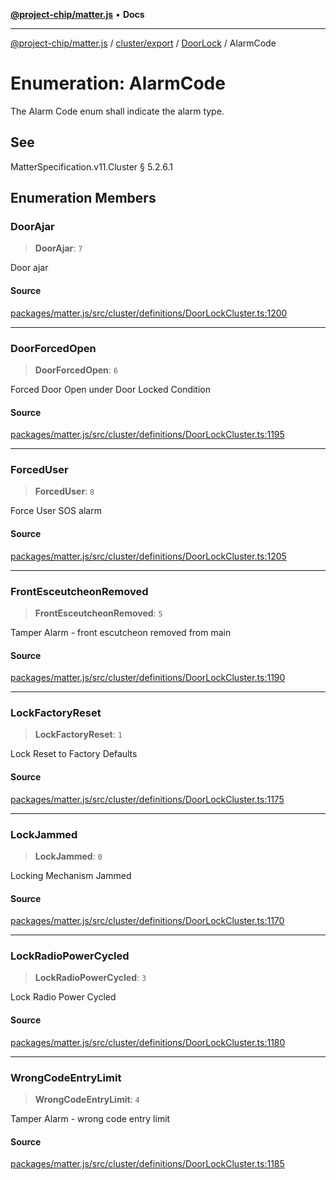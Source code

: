 [**@project-chip/matter.js**](../../../../../README.md) • **Docs**

***

[@project-chip/matter.js](../../../../../modules.md) / [cluster/export](../../../README.md) / [DoorLock](../README.md) / AlarmCode

# Enumeration: AlarmCode

The Alarm Code enum shall indicate the alarm type.

## See

MatterSpecification.v11.Cluster § 5.2.6.1

## Enumeration Members

### DoorAjar

> **DoorAjar**: `7`

Door ajar

#### Source

[packages/matter.js/src/cluster/definitions/DoorLockCluster.ts:1200](https://github.com/project-chip/matter.js/blob/7a8cbb56b87d4ccf34bec5a9a95ab40a1711324f/packages/matter.js/src/cluster/definitions/DoorLockCluster.ts#L1200)

***

### DoorForcedOpen

> **DoorForcedOpen**: `6`

Forced Door Open under Door Locked Condition

#### Source

[packages/matter.js/src/cluster/definitions/DoorLockCluster.ts:1195](https://github.com/project-chip/matter.js/blob/7a8cbb56b87d4ccf34bec5a9a95ab40a1711324f/packages/matter.js/src/cluster/definitions/DoorLockCluster.ts#L1195)

***

### ForcedUser

> **ForcedUser**: `8`

Force User SOS alarm

#### Source

[packages/matter.js/src/cluster/definitions/DoorLockCluster.ts:1205](https://github.com/project-chip/matter.js/blob/7a8cbb56b87d4ccf34bec5a9a95ab40a1711324f/packages/matter.js/src/cluster/definitions/DoorLockCluster.ts#L1205)

***

### FrontEsceutcheonRemoved

> **FrontEsceutcheonRemoved**: `5`

Tamper Alarm - front escutcheon removed from main

#### Source

[packages/matter.js/src/cluster/definitions/DoorLockCluster.ts:1190](https://github.com/project-chip/matter.js/blob/7a8cbb56b87d4ccf34bec5a9a95ab40a1711324f/packages/matter.js/src/cluster/definitions/DoorLockCluster.ts#L1190)

***

### LockFactoryReset

> **LockFactoryReset**: `1`

Lock Reset to Factory Defaults

#### Source

[packages/matter.js/src/cluster/definitions/DoorLockCluster.ts:1175](https://github.com/project-chip/matter.js/blob/7a8cbb56b87d4ccf34bec5a9a95ab40a1711324f/packages/matter.js/src/cluster/definitions/DoorLockCluster.ts#L1175)

***

### LockJammed

> **LockJammed**: `0`

Locking Mechanism Jammed

#### Source

[packages/matter.js/src/cluster/definitions/DoorLockCluster.ts:1170](https://github.com/project-chip/matter.js/blob/7a8cbb56b87d4ccf34bec5a9a95ab40a1711324f/packages/matter.js/src/cluster/definitions/DoorLockCluster.ts#L1170)

***

### LockRadioPowerCycled

> **LockRadioPowerCycled**: `3`

Lock Radio Power Cycled

#### Source

[packages/matter.js/src/cluster/definitions/DoorLockCluster.ts:1180](https://github.com/project-chip/matter.js/blob/7a8cbb56b87d4ccf34bec5a9a95ab40a1711324f/packages/matter.js/src/cluster/definitions/DoorLockCluster.ts#L1180)

***

### WrongCodeEntryLimit

> **WrongCodeEntryLimit**: `4`

Tamper Alarm - wrong code entry limit

#### Source

[packages/matter.js/src/cluster/definitions/DoorLockCluster.ts:1185](https://github.com/project-chip/matter.js/blob/7a8cbb56b87d4ccf34bec5a9a95ab40a1711324f/packages/matter.js/src/cluster/definitions/DoorLockCluster.ts#L1185)
